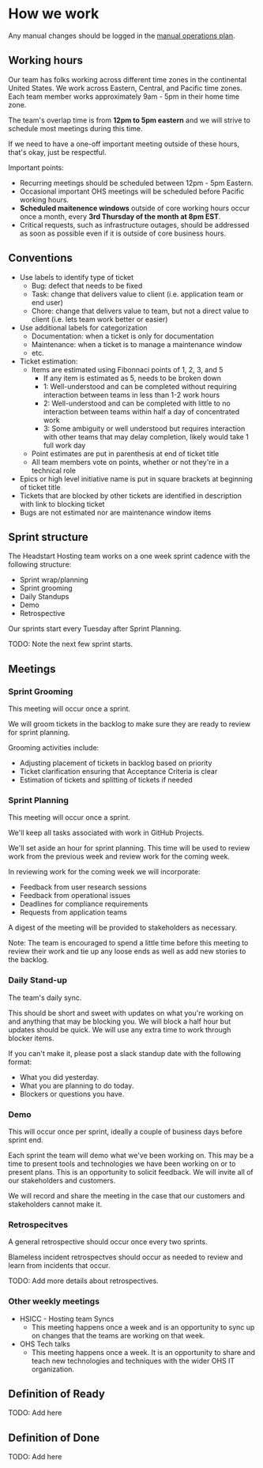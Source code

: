 # How we work

Any manual changes should be logged in the [manual operations plan](./manual-ops-log.md).

## Working hours

Our team has folks working across different time zones in the continental United States.
We work across Eastern, Central, and Pacific time zones.
Each team member works approximately 9am - 5pm in their home time zone.

The team's overlap time is from **12pm to 5pm eastern** and we will strive to schedule most meetings during this time.

If we need to have a one-off important meeting outside of these hours, that's okay, just be respectful.

Important points:

* Recurring meetings should be scheduled between 12pm - 5pm Eastern.
* Occasional important OHS meetings will be scheduled before Pacific working hours.
* **Scheduled maitenence windows** outside of core working hours occur once a month, every **3rd Thursday of the month at 8pm EST**.
* Critical requests, such as infrastructure outages, should be addressed as soon as possible even if it is outside of core business hours.

## Conventions

* Use labels to identify type of ticket
  * Bug: defect that needs to be fixed
  * Task: change that delivers value to client (i.e. application team or end user)
  * Chore: change that delivers value to team, but not a direct value to client (i.e. lets team work better or easier)
 * Use additional labels for categorization
   * Documentation: when a ticket is only for documentation
   * Maintenance: when a ticket is to manage a maintenance window
   * etc.
 * Ticket estimation:
   * Items are estimated using Fibonnaci points of 1, 2, 3, and 5
     * If any item is estimated as 5, needs to be broken down
     * 1: Well-understood and can be completed without requiring interaction between teams in less than 1-2 work hours
     * 2: Well-understood and can be completed with little to no interaction between teams within half a day of concentrated work
     * 3: Some ambiguity or well understood but requires interaction with other teams that may delay completion, likely would take 1 full work day
   * Point estimates are put in parenthesis at end of ticket title
   * All team members vote on points, whether or not they're in a technical role 
 * Epics or high level initiative name is put in square brackets at beginning of ticket title
 * Tickets that are blocked by other tickets are identified in description with link to blocking ticket
 * Bugs are not estimated nor are maintenance window items

## Sprint structure

The Headstart Hosting team works on a one week sprint cadence with the following structure:

* Sprint wrap/planning
* Sprint grooming
* Daily Standups
* Demo
* Retrospective

Our sprints start every Tuesday after Sprint Planning.

TODO: Note the next few sprint starts.

## Meetings

### __Sprint Grooming__

This meeting will occur once a sprint.

We will groom tickets in the backlog to make sure they are ready to review for sprint planning.

Grooming activities include:
* Adjusting placement of tickets in backlog based on priority
* Ticket clarification ensuring that Acceptance Criteria is clear
* Estimation of tickets and splitting of tickets if needed

### __Sprint Planning__

This meeting will occur once a sprint.

We'll keep all tasks associated with work in GitHub Projects.

We'll set aside an hour for sprint planning.
This time will be used to review work from the previous week and review work for the coming week.

In reviewing work for the coming week we will incorporate:

* Feedback from user research sessions
* Feedback from operational issues
* Deadlines for compliance requirements
* Requests from application teams

A digest of the meeting will be provided to stakeholders as necessary.

Note: The team is encouraged to spend a little time before this meeting to review their work and tie up any loose ends as well as add new stories to the backlog.

### __Daily Stand-up__

The team's daily sync.

This should be short and sweet with updates on what you're working on and anything that may be blocking you.
We will block a half hour but updates should be quick.
We will use any extra time to work through blocker items.

If you can't make it, please post a slack standup date with the following format:

* What you did yesterday.
* What you are planning to do today.
* Blockers or questions you have.

### __Demo__

This will occur once per sprint, ideally a couple of business days before sprint end.

Each sprint the team will demo what we've been working on.
This may be a time to present tools and technologies we have been working on or to present plans.
This is an opportunity to solicit feedback.
We will invite all of our stakeholders and customers.

We will record and share the meeting in the case that our customers and stakeholders cannot make it.

### __Retrospecitves__

A general retrospective should occur once every two sprints.

Blameless incident retrospectves should occur as needed to review and learn from incidents that occur.

TODO: Add more details about retrospectives.

### __Other weekly meetings__

* HSICC - Hosting team Syncs
  * This meeting happens once a week and is an opportunity to sync up on changes that the teams are working on that week.
* OHS Tech talks
  * This meeting happens once a week. It is an opportunity to share and teach new technologies and techniques with the wider OHS IT organization.

## Definition of Ready

TODO: Add here

## Definition of Done

TODO: Add here
